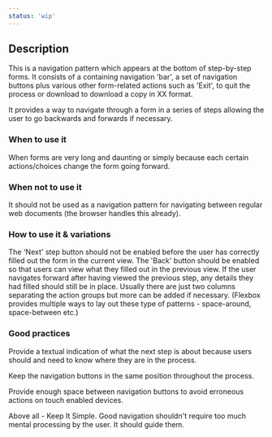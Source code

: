 ```yaml
---
status: 'wip'
---
```


## Description

This is a navigation pattern which appears at the bottom of step-by-step forms.
It consists of a containing navigation 'bar', a set of navigation buttons plus various other form-related actions such as 'Exit', to quit the process or download to download a copy in XX format.

It provides a way to navigate through a form in a series of steps allowing the user to go backwards and forwards if necessary.

### When to use it

When forms are very long and daunting or simply because each certain actions/choices change the form going forward.

### When not to use it

It should not be used as a navigation pattern for navigating between regular web documents (the browser handles this already).

### How to use it & variations

The 'Next' step button should not be enabled before the user has correctly filled out the form in the current view. The 'Back' button should be enabled so that users can view what they filled out in the previous view. If the user navigates forward after having viewed the previous step, any details they had filled should still be in place.
Usually there are just two columns separating the action groups but more can be added if necessary. (Flexbox provides multiple ways to lay out these type of patterns - space-around, space-between etc.)

### Good practices

Provide a textual indication of what the next step is about because users should and need to know where they are in the process.

Keep the navigation buttons in the same position throughout the process.

Provide enough space between navigation buttons to avoid erroneous actions on touch enabled devices.

Above all - Keep It Simple. Good navigation shouldn't require too much mental processing by the user. It should guide them.
